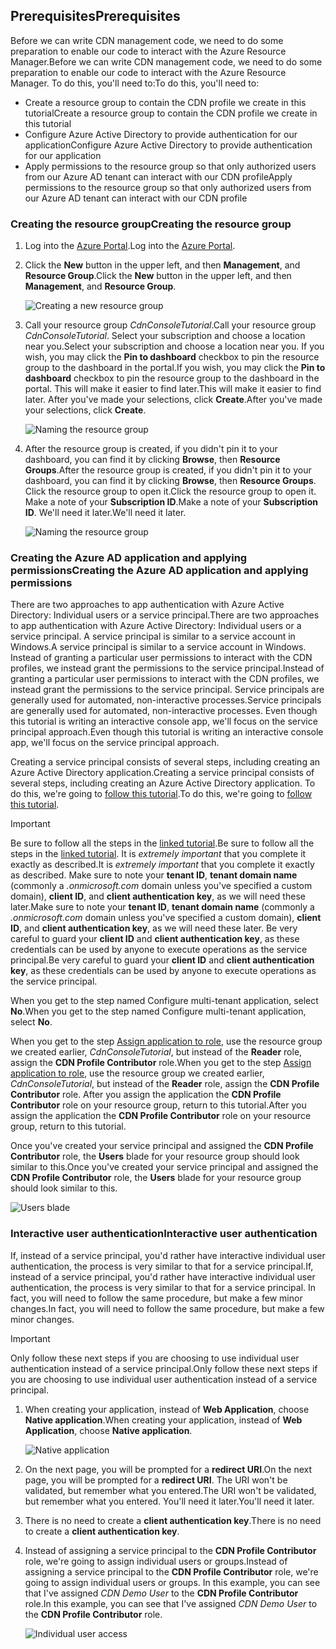 ## <a name="prerequisites"></a><span data-ttu-id="13322-101">Prerequisites</span><span class="sxs-lookup"><span data-stu-id="13322-101">Prerequisites</span></span>
<span data-ttu-id="13322-102">Before we can write CDN management code, we need to do some preparation to enable our code to interact with the Azure Resource Manager.</span><span class="sxs-lookup"><span data-stu-id="13322-102">Before we can write CDN management code, we need to do some preparation to enable our code to interact with the Azure Resource Manager.</span></span>  <span data-ttu-id="13322-103">To do this, you'll need to:</span><span class="sxs-lookup"><span data-stu-id="13322-103">To do this, you'll need to:</span></span>

* <span data-ttu-id="13322-104">Create a resource group to contain the CDN profile we create in this tutorial</span><span class="sxs-lookup"><span data-stu-id="13322-104">Create a resource group to contain the CDN profile we create in this tutorial</span></span>
* <span data-ttu-id="13322-105">Configure Azure Active Directory to provide authentication for our application</span><span class="sxs-lookup"><span data-stu-id="13322-105">Configure Azure Active Directory to provide authentication for our application</span></span>
* <span data-ttu-id="13322-106">Apply permissions to the resource group so that only authorized users from our Azure AD tenant can interact with our CDN profile</span><span class="sxs-lookup"><span data-stu-id="13322-106">Apply permissions to the resource group so that only authorized users from our Azure AD tenant can interact with our CDN profile</span></span>

### <a name="creating-the-resource-group"></a><span data-ttu-id="13322-107">Creating the resource group</span><span class="sxs-lookup"><span data-stu-id="13322-107">Creating the resource group</span></span>
1. <span data-ttu-id="13322-108">Log into the [Azure Portal](https://portal.azure.com).</span><span class="sxs-lookup"><span data-stu-id="13322-108">Log into the [Azure Portal](https://portal.azure.com).</span></span>
2. <span data-ttu-id="13322-109">Click the **New** button in the upper left, and then **Management**, and **Resource Group**.</span><span class="sxs-lookup"><span data-stu-id="13322-109">Click the **New** button in the upper left, and then **Management**, and **Resource Group**.</span></span>

    ![Creating a new resource group](https://docstestmedia1.blob.core.windows.net/azure-media/includes/media/cdn-app-dev-prep/cdn-new-rg-1-include.png)
3. <span data-ttu-id="13322-111">Call your resource group *CdnConsoleTutorial*.</span><span class="sxs-lookup"><span data-stu-id="13322-111">Call your resource group *CdnConsoleTutorial*.</span></span>  <span data-ttu-id="13322-112">Select your subscription and choose a location near you.</span><span class="sxs-lookup"><span data-stu-id="13322-112">Select your subscription and choose a location near you.</span></span>  <span data-ttu-id="13322-113">If you wish, you may click the **Pin to dashboard** checkbox to pin the resource group to the dashboard in the portal.</span><span class="sxs-lookup"><span data-stu-id="13322-113">If you wish, you may click the **Pin to dashboard** checkbox to pin the resource group to the dashboard in the portal.</span></span>  <span data-ttu-id="13322-114">This will make it easier to find later.</span><span class="sxs-lookup"><span data-stu-id="13322-114">This will make it easier to find later.</span></span>  <span data-ttu-id="13322-115">After you've made your selections, click **Create**.</span><span class="sxs-lookup"><span data-stu-id="13322-115">After you've made your selections, click **Create**.</span></span>

    ![Naming the resource group](https://docstestmedia1.blob.core.windows.net/azure-media/includes/media/cdn-app-dev-prep/cdn-new-rg-2-include.png)
4. <span data-ttu-id="13322-117">After the resource group is created, if you didn't pin it to your dashboard, you can find it by clicking **Browse**, then **Resource Groups**.</span><span class="sxs-lookup"><span data-stu-id="13322-117">After the resource group is created, if you didn't pin it to your dashboard, you can find it by clicking **Browse**, then **Resource Groups**.</span></span>  <span data-ttu-id="13322-118">Click the resource group to open it.</span><span class="sxs-lookup"><span data-stu-id="13322-118">Click the resource group to open it.</span></span>  <span data-ttu-id="13322-119">Make a note of your **Subscription ID**.</span><span class="sxs-lookup"><span data-stu-id="13322-119">Make a note of your **Subscription ID**.</span></span>  <span data-ttu-id="13322-120">We'll need it later.</span><span class="sxs-lookup"><span data-stu-id="13322-120">We'll need it later.</span></span>

    ![Naming the resource group](https://docstestmedia1.blob.core.windows.net/azure-media/includes/media/cdn-app-dev-prep/cdn-subscription-id-include.png)

### <a name="creating-the-azure-ad-application-and-applying-permissions"></a><span data-ttu-id="13322-122">Creating the Azure AD application and applying permissions</span><span class="sxs-lookup"><span data-stu-id="13322-122">Creating the Azure AD application and applying permissions</span></span>
<span data-ttu-id="13322-123">There are two approaches to app authentication with Azure Active Directory: Individual users or a service principal.</span><span class="sxs-lookup"><span data-stu-id="13322-123">There are two approaches to app authentication with Azure Active Directory: Individual users or a service principal.</span></span> <span data-ttu-id="13322-124">A service principal is similar to a service account in Windows.</span><span class="sxs-lookup"><span data-stu-id="13322-124">A service principal is similar to a service account in Windows.</span></span>  <span data-ttu-id="13322-125">Instead of granting a particular user permissions to interact with the CDN profiles, we instead grant the permissions to the service principal.</span><span class="sxs-lookup"><span data-stu-id="13322-125">Instead of granting a particular user permissions to interact with the CDN profiles, we instead grant the permissions to the service principal.</span></span>  <span data-ttu-id="13322-126">Service principals are generally used for automated, non-interactive processes.</span><span class="sxs-lookup"><span data-stu-id="13322-126">Service principals are generally used for automated, non-interactive processes.</span></span>  <span data-ttu-id="13322-127">Even though this tutorial is writing an interactive console app, we'll focus on the service principal approach.</span><span class="sxs-lookup"><span data-stu-id="13322-127">Even though this tutorial is writing an interactive console app, we'll focus on the service principal approach.</span></span>

<span data-ttu-id="13322-128">Creating a service principal consists of several steps, including creating an Azure Active Directory application.</span><span class="sxs-lookup"><span data-stu-id="13322-128">Creating a service principal consists of several steps, including creating an Azure Active Directory application.</span></span>  <span data-ttu-id="13322-129">To do this, we're going to [follow this tutorial](../articles/resource-group-create-service-principal-portal.md).</span><span class="sxs-lookup"><span data-stu-id="13322-129">To do this, we're going to [follow this tutorial](../articles/resource-group-create-service-principal-portal.md).</span></span>

> [!IMPORTANT]
> <span data-ttu-id="13322-130">Be sure to follow all the steps in the [linked tutorial](../articles/resource-group-create-service-principal-portal.md).</span><span class="sxs-lookup"><span data-stu-id="13322-130">Be sure to follow all the steps in the [linked tutorial](../articles/resource-group-create-service-principal-portal.md).</span></span>  <span data-ttu-id="13322-131">It is *extremely important* that you complete it exactly as described.</span><span class="sxs-lookup"><span data-stu-id="13322-131">It is *extremely important* that you complete it exactly as described.</span></span>  <span data-ttu-id="13322-132">Make sure to note your **tenant ID**, **tenant domain name** (commonly a *.onmicrosoft.com* domain unless you've specified a custom domain), **client ID**, and **client authentication key**, as we will need these later.</span><span class="sxs-lookup"><span data-stu-id="13322-132">Make sure to note your **tenant ID**, **tenant domain name** (commonly a *.onmicrosoft.com* domain unless you've specified a custom domain), **client ID**, and **client authentication key**, as we will need these later.</span></span>  <span data-ttu-id="13322-133">Be very careful to guard your **client ID** and **client authentication key**, as these credentials can be used by anyone to execute operations as the service principal.</span><span class="sxs-lookup"><span data-stu-id="13322-133">Be very careful to guard your **client ID** and **client authentication key**, as these credentials can be used by anyone to execute operations as the service principal.</span></span>
>
> <span data-ttu-id="13322-134">When you get to the step named Configure multi-tenant application, select **No**.</span><span class="sxs-lookup"><span data-stu-id="13322-134">When you get to the step named Configure multi-tenant application, select **No**.</span></span>
>
> <span data-ttu-id="13322-135">When you get to the step [Assign application to role](../articles/azure-resource-manager/resource-group-create-service-principal-portal.md#assign-application-to-role), use the resource group we created earlier,  *CdnConsoleTutorial*, but instead of the **Reader** role, assign the **CDN Profile Contributor** role.</span><span class="sxs-lookup"><span data-stu-id="13322-135">When you get to the step [Assign application to role](../articles/azure-resource-manager/resource-group-create-service-principal-portal.md#assign-application-to-role), use the resource group we created earlier,  *CdnConsoleTutorial*, but instead of the **Reader** role, assign the **CDN Profile Contributor** role.</span></span>  <span data-ttu-id="13322-136">After you assign the application the **CDN Profile Contributor** role on your resource group, return to this tutorial.</span><span class="sxs-lookup"><span data-stu-id="13322-136">After you assign the application the **CDN Profile Contributor** role on your resource group, return to this tutorial.</span></span> 
>
>

<span data-ttu-id="13322-137">Once you've created your service principal and assigned the **CDN Profile Contributor** role, the **Users** blade for your resource group should look similar to this.</span><span class="sxs-lookup"><span data-stu-id="13322-137">Once you've created your service principal and assigned the **CDN Profile Contributor** role, the **Users** blade for your resource group should look similar to this.</span></span>

![Users blade](https://docstestmedia1.blob.core.windows.net/azure-media/includes/media/cdn-app-dev-prep/cdn-service-principal-include.png)

### <a name="interactive-user-authentication"></a><span data-ttu-id="13322-139">Interactive user authentication</span><span class="sxs-lookup"><span data-stu-id="13322-139">Interactive user authentication</span></span>
<span data-ttu-id="13322-140">If, instead of a service principal, you'd rather have interactive individual user authentication, the process is very similar to that for a service principal.</span><span class="sxs-lookup"><span data-stu-id="13322-140">If, instead of a service principal, you'd rather have interactive individual user authentication, the process is very similar to that for a service principal.</span></span>  <span data-ttu-id="13322-141">In fact, you will need to follow the same procedure, but make a few minor changes.</span><span class="sxs-lookup"><span data-stu-id="13322-141">In fact, you will need to follow the same procedure, but make a few minor changes.</span></span>

> [!IMPORTANT]
> <span data-ttu-id="13322-142">Only follow these next steps if you are choosing to use individual user authentication instead of a service principal.</span><span class="sxs-lookup"><span data-stu-id="13322-142">Only follow these next steps if you are choosing to use individual user authentication instead of a service principal.</span></span>
>
>

1. <span data-ttu-id="13322-143">When creating your application, instead of **Web Application**, choose **Native application**.</span><span class="sxs-lookup"><span data-stu-id="13322-143">When creating your application, instead of **Web Application**, choose **Native application**.</span></span>

    ![Native application](https://docstestmedia1.blob.core.windows.net/azure-media/includes/media/cdn-app-dev-prep/cdn-native-application-include.png)
2. <span data-ttu-id="13322-145">On the next page, you will be prompted for a **redirect URI**.</span><span class="sxs-lookup"><span data-stu-id="13322-145">On the next page, you will be prompted for a **redirect URI**.</span></span>  <span data-ttu-id="13322-146">The URI won't be validated, but remember what you entered.</span><span class="sxs-lookup"><span data-stu-id="13322-146">The URI won't be validated, but remember what you entered.</span></span>  <span data-ttu-id="13322-147">You'll need it later.</span><span class="sxs-lookup"><span data-stu-id="13322-147">You'll need it later.</span></span>
3. <span data-ttu-id="13322-148">There is no need to create a **client authentication key**.</span><span class="sxs-lookup"><span data-stu-id="13322-148">There is no need to create a **client authentication key**.</span></span>
4. <span data-ttu-id="13322-149">Instead of assigning a service principal to the **CDN Profile Contributor** role, we're going to assign individual users or groups.</span><span class="sxs-lookup"><span data-stu-id="13322-149">Instead of assigning a service principal to the **CDN Profile Contributor** role, we're going to assign individual users or groups.</span></span>  <span data-ttu-id="13322-150">In this example, you can see that I've assigned  *CDN Demo User* to the **CDN Profile Contributor** role.</span><span class="sxs-lookup"><span data-stu-id="13322-150">In this example, you can see that I've assigned  *CDN Demo User* to the **CDN Profile Contributor** role.</span></span>  

    ![Individual user access](https://docstestmedia1.blob.core.windows.net/azure-media/includes/media/cdn-app-dev-prep/cdn-aad-user-include.png)






